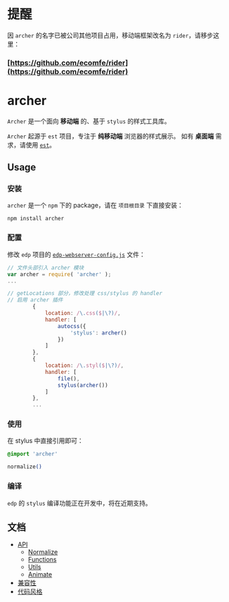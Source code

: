 # 提醒

因 `archer` 的名字已被公司其他项目占用，移动端框架改名为 `rider`，请移步这里：

### [https://github.com/ecomfe/rider](https://github.com/ecomfe/rider)

# archer

`Archer` 是一个面向 **移动端** 的、基于 `stylus` 的样式工具库。

`Archer` 起源于 `est` 项目，专注于 **纯移动端** 浏览器的样式展示。
如有 **桌面端** 需求，请使用 [`est`](http://ecomfe.github.io/est/)。

## Usage

### 安装

`archer` 是一个 `npm` 下的 package，请在 `项目根目录` 下直接安装：

    npm install archer

### 配置

修改 `edp` 项目的 [`edp-webserver-config.js`](demo/edp-webserver-config.js) 文件：

```javascript
// 文件头部引入 archer 模块
var archer = require( 'archer' );
...

// getLocations 部分，修改处理 css/stylus 的 handler
// 启用 archer 插件
        {
            location: /\.css($|\?)/, 
            handler: [
                autocss({
                    'stylus': archer()
                })
            ]
        },
        { 
            location: /\.styl($|\?)/, 
            handler: [
                file(),
                stylus(archer())
            ]
        },
        ...
```

### 使用

在 stylus 中直接引用即可：

```css
@import 'archer'

normalize()
```

### 编译

`edp` 的 `stylus` 编译功能正在开发中，将在近期支持。

## 文档

- [API](doc/api.md)
    - [Normalize](doc/api.md#normalize)
    - [Functions](doc/api.md#functions)
    - [Utils](doc/api.md#utils)
    - [Animate](doc/api.md#animate)
- [兼容性](doc/compatibility.md)
- [代码风格](doc/code-style.md)
